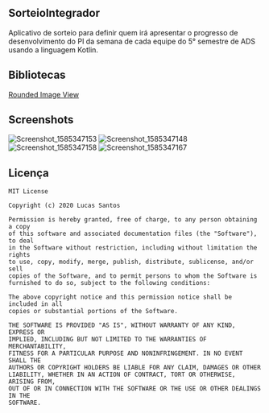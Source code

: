 ## SorteioIntegrador
Aplicativo de sorteio para definir quem irá apresentar o progresso de desenvolvimento do PI da semana de cada equipe do 5° semestre de ADS usando a linguagem Kotlin.
## Bibliotecas
[Rounded Image View](https://github.com/vinc3m1/RoundedImageView)
## Screenshots
![Screenshot_1585347153](https://user-images.githubusercontent.com/52612637/77810629-31aa8f00-7074-11ea-8d3e-5f2ed06de0fc.png) ![Screenshot_1585347148](https://user-images.githubusercontent.com/52612637/77810637-3c652400-7074-11ea-9c2d-84311ab247a4.png)
![Screenshot_1585347158](https://user-images.githubusercontent.com/52612637/77810647-51da4e00-7074-11ea-8773-c64457fb0458.png) ![Screenshot_1585347167](https://user-images.githubusercontent.com/52612637/77810658-628ac400-7074-11ea-8eff-8d3c4c9d53be.png)
## Licença
```text
MIT License

Copyright (c) 2020 Lucas Santos

Permission is hereby granted, free of charge, to any person obtaining a copy
of this software and associated documentation files (the "Software"), to deal
in the Software without restriction, including without limitation the rights
to use, copy, modify, merge, publish, distribute, sublicense, and/or sell
copies of the Software, and to permit persons to whom the Software is
furnished to do so, subject to the following conditions:

The above copyright notice and this permission notice shall be included in all
copies or substantial portions of the Software.

THE SOFTWARE IS PROVIDED "AS IS", WITHOUT WARRANTY OF ANY KIND, EXPRESS OR
IMPLIED, INCLUDING BUT NOT LIMITED TO THE WARRANTIES OF MERCHANTABILITY,
FITNESS FOR A PARTICULAR PURPOSE AND NONINFRINGEMENT. IN NO EVENT SHALL THE
AUTHORS OR COPYRIGHT HOLDERS BE LIABLE FOR ANY CLAIM, DAMAGES OR OTHER
LIABILITY, WHETHER IN AN ACTION OF CONTRACT, TORT OR OTHERWISE, ARISING FROM,
OUT OF OR IN CONNECTION WITH THE SOFTWARE OR THE USE OR OTHER DEALINGS IN THE
SOFTWARE.
```
